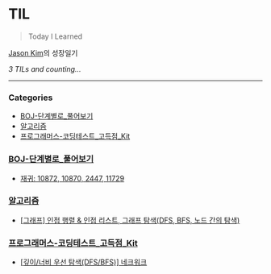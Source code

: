 # TIL
> Today I Learned

[Jason Kim][1]의 성장일기


_3 TILs and counting..._

---

### Categories

- [BOJ-단계별로_풀어보기](#BOJ-단계별로_풀어보기)
- [알고리즘](#알고리즘)
- [프로그래머스-코딩테스트_고득점_Kit](#프로그래머스-코딩테스트_고득점_Kit)

### [BOJ-단계별로_풀어보기](#BOJ-단계별로_풀어보기)
- [재귀: 10872, 10870, 2447, 11729](BOJ-단계별로_풀어보기/재귀.md)

### [알고리즘](#알고리즘)
- [[그래프] 인접 행렬 & 인접 리스트, 그래프 탐색(DFS, BFS, 노드 간의 탐색)](알고리즘/그래프-인접_행렬_&_그래프.md)

### [프로그래머스-코딩테스트_고득점_Kit](#프로그래머스-코딩테스트_고득점_Kit)
- [[깊이/너비 우선 탐색(DFS/BFS)] 네크워크](프로그래머스-코딩테스트_고득점_Kit/네크워크.md)

[1]: https://github.com/turquoiseluv

